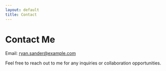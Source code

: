 ```yaml
---
layout: default
title: Contact
---
```


# Contact Me

Email: ryan.sander@example.com

Feel free to reach out to me for any inquiries or collaboration opportunities.
